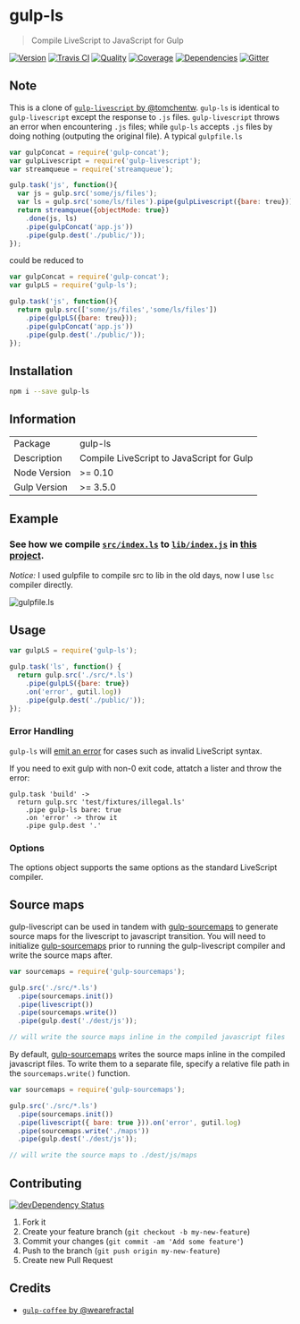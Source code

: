 # gulp-ls
> Compile LiveScript to JavaScript for Gulp

[![Version][npm-image]][npm-url] [![Travis CI][travis-image]][travis-url] [![Quality][codeclimate-image]][codeclimate-url] [![Coverage][codeclimate-coverage-image]][codeclimate-coverage-url] [![Dependencies][gemnasium-image]][gemnasium-url] [![Gitter][gitter-image]][gitter-url]


## Note
This is a clone of [`gulp-livescript` by @tomchentw](https://github.com/tomchentw/gulp-livescript). `gulp-ls` is identical to `gulp-livescript` except the response to `.js` files. `gulp-livescript` throws an error when encountering `.js` files; while `gulp-ls` accepts `.js` files by doing nothing (outputing the original file). A typical `gulpfile.ls`

```javascript
var gulpConcat = require('gulp-concat');
var gulpLivescript = require('gulp-livescript');
var streamqueue = require('streamqueue');

gulp.task('js', function(){
  var js = gulp.src('some/js/files');
  var ls = gulp.src('some/ls/files').pipe(gulpLivescript({bare: treu}));
  return streamqueue({objectMode: true})
    .done(js, ls)
    .pipe(gulpConcat('app.js'))
    .pipe(gulp.dest('./public/'));
});
```

could be reduced to

```javascript
var gulpConcat = require('gulp-concat');
var gulpLS = require('gulp-ls');

gulp.task('js', function(){
  return gulp.src(['some/js/files','some/ls/files'])
    .pipe(gulpLS({bare: treu}));
    .pipe(gulpConcat('app.js'))
    .pipe(gulp.dest('./public/'));
});
```


## Installation

```sh
npm i --save gulp-ls
```


## Information

<table>
<tr> 
<td>Package</td><td>gulp-ls</td>
</tr>
<tr>
<td>Description</td>
<td>Compile LiveScript to JavaScript for Gulp</td>
</tr>
<tr>
<td>Node Version</td>
<td>>= 0.10</td>
</tr>
<tr>
<td>Gulp Version</td>
<td>>= 3.5.0</td>
</tr>
</table>


## Example

### See how we compile [`src/index.ls`](https://github.com/tomchentw/gulp-livescript/blob/master/src/index.ls) to [`lib/index.js`](https://github.com/tomchentw/gulp-livescript/blob/master/lib/index.js) in [this project](https://github.com/tomchentw/gulp-livescript/blob/631b6f34e74133a595609732d724e98649ab48a6/gulpfile.ls).

*Notice:* I used gulpfile to compile src to lib in the old days, now I use `lsc` compiler directly.

![`gulpfile.ls`](https://f.cloud.github.com/assets/922234/2353915/093164d2-a5ae-11e3-8016-d1191004acb2.png)


## Usage

```javascript
var gulpLS = require('gulp-ls');

gulp.task('ls', function() {
  return gulp.src('./src/*.ls')
    .pipe(gulpLS({bare: true})
    .on('error', gutil.log))
    .pipe(gulp.dest('./public/'));
});
```


### Error Handling

`gulp-ls` will [emit an error](https://github.com/tomchentw/gulp-livescript/blob/master/test/main.ls#L45) for cases such as invalid LiveScript syntax.

If you need to exit gulp with non-0 exit code, attatch a lister and throw the error:

```livescript
gulp.task 'build' ->
  return gulp.src 'test/fixtures/illegal.ls'
    .pipe gulp-ls bare: true
    .on 'error' -> throw it
    .pipe gulp.dest '.'
```


### Options

The options object supports the same options as the standard LiveScript compiler.

## Source maps

gulp-livescript can be used in tandem with [gulp-sourcemaps](https://github.com/floridoo/gulp-sourcemaps) to generate source maps for the livescript to javascript transition. You will need to initialize [gulp-sourcemaps](https://github.com/floridoo/gulp-sourcemaps) prior to running the gulp-livescript compiler and write the source maps after.

```javascript
var sourcemaps = require('gulp-sourcemaps');

gulp.src('./src/*.ls')
  .pipe(sourcemaps.init())
  .pipe(livescript())
  .pipe(sourcemaps.write())
  .pipe(gulp.dest('./dest/js'));

// will write the source maps inline in the compiled javascript files
```

By default, [gulp-sourcemaps](https://github.com/floridoo/gulp-sourcemaps) writes the source maps inline in the compiled javascript files. To write them to a separate file, specify a relative file path in the `sourcemaps.write()` function.

```javascript
var sourcemaps = require('gulp-sourcemaps');

gulp.src('./src/*.ls')
  .pipe(sourcemaps.init())
  .pipe(livescript({ bare: true })).on('error', gutil.log)
  .pipe(sourcemaps.write('./maps'))
  .pipe(gulp.dest('./dest/js'));

// will write the source maps to ./dest/js/maps
```

## Contributing

[![devDependency Status][david-dm-image]][david-dm-url]

1. Fork it
2. Create your feature branch (`git checkout -b my-new-feature`)
3. Commit your changes (`git commit -am 'Add some feature'`)
4. Push to the branch (`git push origin my-new-feature`)
5. Create new Pull Request


## Credits

* [`gulp-coffee` by @wearefractal](https://github.com/wearefractal/gulp-coffee)


[npm-image]: https://img.shields.io/npm/v/gulp-livescript.svg?style=flat-square
[npm-url]: https://www.npmjs.org/package/gulp-livescript

[travis-image]: https://img.shields.io/travis/tomchentw/gulp-livescript.svg?style=flat-square
[travis-url]: https://travis-ci.org/tomchentw/gulp-livescript
[codeclimate-image]: https://img.shields.io/codeclimate/github/tomchentw/gulp-livescript.svg?style=flat-square
[codeclimate-url]: https://codeclimate.com/github/tomchentw/gulp-livescript
[codeclimate-coverage-image]: https://img.shields.io/codeclimate/coverage/github/tomchentw/gulp-livescript.svg?style=flat-square
[codeclimate-coverage-url]: https://codeclimate.com/github/tomchentw/gulp-livescript
[gemnasium-image]: https://img.shields.io/gemnasium/tomchentw/gulp-livescript.svg?style=flat-square
[gemnasium-url]: https://gemnasium.com/tomchentw/gulp-livescript
[gitter-image]: https://badges.gitter.im/Join%20Chat.svg
[gitter-url]: https://gitter.im/tomchentw/gulp-livescript?utm_source=badge&utm_medium=badge&utm_campaign=pr-badge&utm_content=badge
[david-dm-image]: https://img.shields.io/david/dev/tomchentw/gulp-livescript.svg?style=flat-square
[david-dm-url]: https://david-dm.org/tomchentw/gulp-livescript#info=devDependencies
